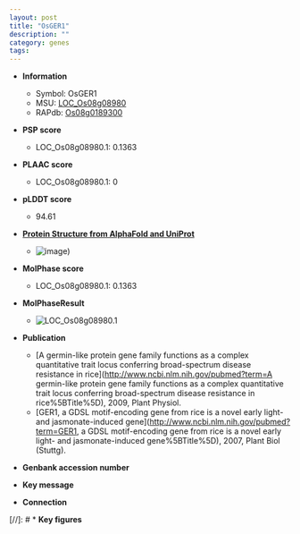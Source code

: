 ```yaml
---
layout: post
title: "OsGER1"
description: ""
category: genes
tags: 
---
```


* **Information**  
    + Symbol: OsGER1  
    + MSU: [LOC_Os08g08980](http://rice.plantbiology.msu.edu/cgi-bin/ORF_infopage.cgi?orf=LOC_Os08g08980)  
    + RAPdb: [Os08g0189300](http://rapdb.dna.affrc.go.jp/viewer/gbrowse_details/irgsp1?name=Os08g0189300)  

* **PSP score**  
    + LOC_Os08g08980.1: 0.1363 

* **PLAAC score**  
    + LOC_Os08g08980.1: 0 

* **pLDDT score**
    + 94.61

* **[Protein Structure from AlphaFold and UniProt](https://www.uniprot.org/uniprotkb/Q6YZZ6/entry#structure)**
    + ![image](https://ricepsp.github.io/images/Q6/AF-Q6YZZ6-F1.png))

* **MolPhase score**
    + LOC_Os08g08980.1: 0.1363

* **MolPhaseResult**
    + ![LOC_Os08g08980.1](https://ricepsp.github.io/pictures/LOC_Os08g/LOC_Os08g08980.1.png)

* **Publication**  
    + [A germin-like protein gene family functions as a complex quantitative trait locus conferring broad-spectrum disease resistance in rice](http://www.ncbi.nlm.nih.gov/pubmed?term=A germin-like protein gene family functions as a complex quantitative trait locus conferring broad-spectrum disease resistance in rice%5BTitle%5D), 2009, Plant Physiol.
    + [GER1, a GDSL motif-encoding gene from rice is a novel early light- and jasmonate-induced gene](http://www.ncbi.nlm.nih.gov/pubmed?term=GER1, a GDSL motif-encoding gene from rice is a novel early light- and jasmonate-induced gene%5BTitle%5D), 2007, Plant Biol (Stuttg).

* **Genbank accession number**  

* **Key message**  

* **Connection**  

[//]: # * **Key figures**  


